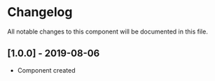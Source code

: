 # Changelog
All notable changes to this component will be documented in this file.

## [1.0.0] - 2019-08-06
- Component created
